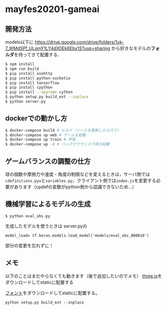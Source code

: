 # mayfes20201-gameai
## 開発方法
models以下に
https://drive.google.com/drive/folders/1vk-7_WMdSPf_ULpmY1LY4dX0Ek6Ebx1S?usp=sharing
から好きなモデルの**フォルダ**を持ってきて配置する．

```bash
$ npm install
$ npm run build
$ pip install aiohttp
$ pip install python-socketio
$ pip install tensorflow
$ pip install cpython
$ pip install --upgrade cython
$ python setup.py build_ext --inplace
$ python server.py
```

## dockerでの動かし方

```bash
$ docker-compose build # ビルド（ソースを更新したら行う）
$ docker-compose up web # ゲームを起動
$ docker-compose up train # 学習
$ docker-compose up -d # バックグラウンドで両方起動
```

## ゲームバランスの調整の仕方
球の個数や摩擦力や速度・角度の制限などを変えるときは，サーバ側では`cdefinitions.pyx`と`variables.py`，クライアント側では`index.js`を変更する必要があります（cpdefの変数がpython側から認識できないため…）
## 機械学習によるモデルの生成
```
$ python eval_obs.py
```
生成したモデルを使うときは
server.pyの
```
model_load= tf.keras.models.load_model('models/eval_obs_000010')
```
部分の変更を忘れずに！
## メモ
以下のことはまだやらなくても動きます（後で追加したいのでメモ）
[three.js](http://threejs.org/build/three.js)をダウンロードしてstaticに配置する

[フォント](https://raw.githubusercontent.com/mrdoob/three.js/master/examples/fonts/helvetiker_bold.typeface.json)をダウンロードしてstaticに配置する。

```
python setup.py build_ext --inplace
```

